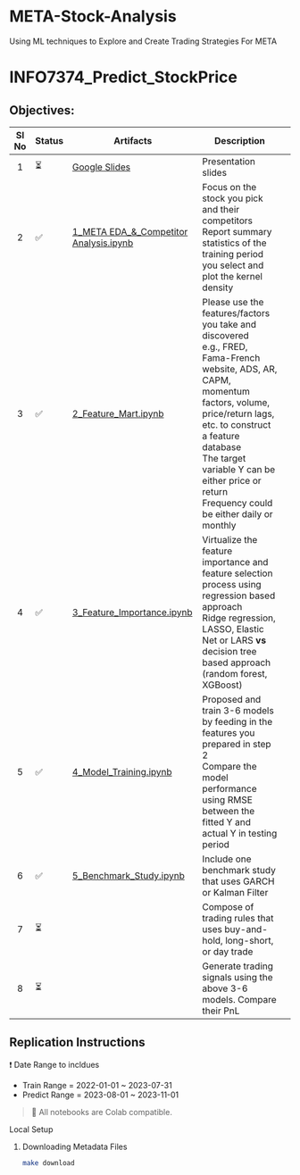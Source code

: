 # META-Stock-Analysis
Using ML techniques to Explore and Create Trading Strategies For META
# INFO7374_Predict_StockPrice

## Objectives:

| **Sl No** | **Status** | **Artifacts** | **Description** |  |
|:---:|---|---|---|---|
| 1 | :hourglass_flowing_sand: | [Google Slides](https://docs.google.com/presentation/d/1JnNtaYrRvWw7uBc9aUbujgMmEZNeJq8VRRPUUj6bko4/edit?usp=sharing) | Presentation slides |  |
| 2 | :white_check_mark: | [1_META EDA_&_Competitor Analysis.ipynb](./Python+Files/META_EDA_1.ipynb)| Focus on the stock you pick and their competitors<br>Report summary statistics of the training period you select and plot the kernel density |  |
| 3 | :white_check_mark: | [2_Feature_Mart.ipynb](./2_Feature_Mart.ipynb) | Please use the features/factors you  take and discovered<br>e.g., FRED, Fama-French website, ADS, AR, CAPM, momentum factors, volume, price/return lags, etc. to construct a feature database<br>The target variable Y can be either price or return<br>Frequency could be either daily or monthly |  |
| 4 | :white_check_mark: | [3_Feature_Importance.ipynb](./3_Feature_Importance.ipynb) | Virtualize the feature importance and feature selection process using regression based approach<br>Ridge regression, LASSO, Elastic Net or LARS **vs** decision tree based approach (random forest, XGBoost) |  |
| 5 | :white_check_mark: | [4_Model_Training.ipynb](./4_Model_Training.ipynb) | Proposed and train 3-6 models by feeding in the features you prepared in step 2<br>Compare the model performance using RMSE between the fitted Y and actual Y in testing period |  |
| 6 | :white_check_mark: | [5_Benchmark_Study.ipynb](./5_Benchmark_Study.ipynb) | Include one benchmark study that uses GARCH or Kalman Filter |  |
| 7 | :hourglass_flowing_sand: |  | Compose of trading rules that uses buy-and-hold, long-short, or day trade |  |
| 8 | :hourglass_flowing_sand: |  | Generate trading signals using the above 3-6 models. Compare their PnL |  |

## Replication Instructions

:exclamation: Date Range to incldues

* Train Range = 2022-01-01 ~ 2023-07-31
* Predict Range = 2023-08-01 ~ 2023-11-01

> :notebook: All notebooks are Colab compatible.

Local Setup 

1. Downloading Metadata Files
    ```bash
    make download
    ```
